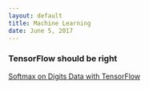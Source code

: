 ```yaml
--- 
layout: default
title: Machine Learning
date: June 5, 2017
---
```


### TensorFlow should be right
[Softmax on Digits Data with TensorFlow](MLfolds/2017-06-05-Softmax-on-Digits-Data-with-TensorFlow) 